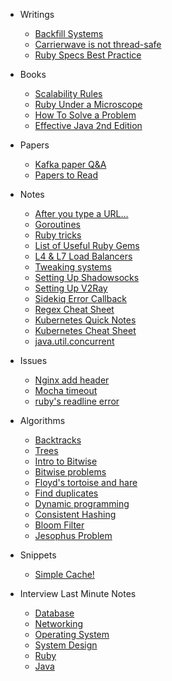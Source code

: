 * Writings

  * [Backfill Systems](notes/2016-03-07-backfill-systems.md)
  * [Carrierwave is not thread-safe](notes/2018-11-02-carrierwave-is-not-thread-safe.md)
  * [Ruby Specs Best Practice](notes/2019-05-21-rspec-practices.md)

* Books

  * [Scalability Rules](notes/2017-04-06-scalability-rules.md)
  * [Ruby Under a Microscope](notes/2019-05-30-ruby-under-a-microscope.md)
  * [How To Solve a Problem](notes/2019-06-07-how-to-solve-a-problem.md)
  * [Effective Java 2nd Edition](notes/2019-07-09-effective-java-notes.md)

* Papers
  * [Kafka paper Q&A](notes/2017-04-11-kafka-paper.md)
  * [Papers to Read](notes/2018-05-03-papers-we-love.md)

* Notes

  * [After you type a URL...](notes/2018-04-28-after-your-type-an-url.md)
  * [Goroutines](notes/2018-05-02-go-routines.md)
  * [Ruby tricks](notes/2018-05-14-ruby-tricks.md)
  * [List of Useful Ruby Gems](notes/2018-05-16-list-of-important-gems.md)
  * [L4 & L7 Load Balancers](notes/2018-05-24-comparison-of-load-balancers.md)
  * [Tweaking systems](notes/2018-07-04-useful-system-tweaking-readings.md)
  * [Setting Up Shadowsocks](notes/2019-01-24-shadowsocks-setup.md)
  * [Setting Up V2Ray](notes/2019-09-30-setting-up-v2ray.md)
  * [Sidekiq Error Callback](notes/2019-01-29-sidekiq-notes.md)
  * [Regex Cheat Sheet](notes/2019-02-14-regex-cheatsheet.md)
  * [Kubernetes Quick Notes](notes/2019-03-26-k8s-quick-dict.md)
  * [Kubernetes Cheat Sheet](notes/2019-04-04-k8s-cheat-sheet.md)
  * [java.util.concurrent](notes/2019-07-10-java-util-concurrent.md)

* Issues
  * [Nginx add header](notes/2017-02-23-nginx-add-header.md)
  * [Mocha timeout](notes/2017-03-23-mocha-timeout.md)
  * [ruby's readline error](notes/2019-04-15-readline-error.md)

* Algorithms

  * [Backtracks](notes/2018-04-28-backtrack.md)
  * [Trees](notes/2018-04-28-trees.md)
  * [Intro to Bitwise](notes/2018-04-28-bitwise-explaination.md)
  * [Bitwise problems](notes/2018-04-28-bitwise-problems.md)
  * [Floyd's tortoise and hare](notes/2018-05-09-cycle-detection.md)
  * [Find duplicates](notes/2018-05-09-find-duplicates.md)
  * [Dynamic programming](notes/2019-06-20-dynamic-programming.md)
  * [Consistent Hashing](notes/2019-09-13-consistent-hashing.md)
  * [Bloom Filter](notes/2019-09-21-bloom-filter.md)
  * [Jesophus Problem](notes/2019-09-28-the-josephus-problem.md)

* Snippets

  * [Simple Cache!](notes/2019-04-05-simple-cache.md)

* Interview Last Minute Notes

  * [Database](notes/2018-04-28-database.md)
  * [Networking](notes/2018-04-28-networking.md)
  * [Operating System](notes/2018-04-28-os.md)
  * [System Design](notes/2019-07-14-system-design.md)
  * [Ruby](notes/2019-09-23-ruby-interview.md)
  * [Java](notes/2019-07-10-java.md)

